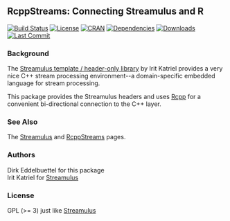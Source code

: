 ## RcppStreams: Connecting Streamulus and R

[![Build Status](https://travis-ci.org/eddelbuettel/rcppstreams.png)](https://travis-ci.org/eddelbuettel/rcppstreams) 
[![License](http://img.shields.io/badge/license-GPL%20%28%3E=%203%29-brightgreen.svg?style=flat)](http://www.gnu.org/licenses/gpl-3.0.html) 
[![CRAN](http://www.r-pkg.org/badges/version/RcppStreams)](https://cran.r-project.org/package=RcppStreams) 
[![Dependencies](https://tinyverse.netlify.com/badge/RcppStreams)](https://cran.r-project.org/package=RcppStreams) 
[![Downloads](http://cranlogs.r-pkg.org/badges/RcppStreams?color=brightgreen)](http://www.r-pkg.org/pkg/RcppStreams)
[![Last Commit](https://img.shields.io/github/last-commit/eddelbuettel/rcppstreams)](https://github.com/eddelbuettel/rcppstreams)

### Background

The [Streamulus template / header-only library](http://iritkatriel.github.io/streamulus/) 
by Irit Katriel provides a very nice C++ stream processing environment--a
domain-specific embedded language for stream processing.

This package provides the Streamulus headers and uses
[Rcpp](http://dirk.eddelbuettel.com/code/rcpp.html) for a convenient
bi-directional connection to the C++ layer.

### See Also

The [Streamulus](http://iritkatriel.github.io/streamulus/) and
[RcppStreams](http://dirk.eddelbuettel.com/code/rcpp.streams.html) pages.

### Authors

Dirk Eddelbuettel for this package  
Irit Katriel for [Streamulus](http://iritkatriel.github.io/streamulus/)

### License

GPL (>= 3) just like [Streamulus](http://iritkatriel.github.io/streamulus/)


